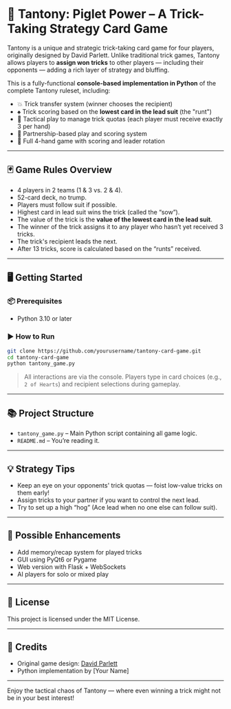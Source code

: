 # 🐷 Tantony: Piglet Power – A Trick-Taking Strategy Card Game

Tantony is a unique and strategic trick-taking card game for four players, originally designed by David Parlett. Unlike traditional trick games, Tantony allows players to **assign won tricks** to other players — including their opponents — adding a rich layer of strategy and bluffing.

This is a fully-functional **console-based implementation in Python** of the complete Tantony ruleset, including:

- 💥 Trick transfer system (winner chooses the recipient)
- ♠️ Trick scoring based on the **lowest card in the lead suit** (the "runt")
- 🧠 Tactical play to manage trick quotas (each player must receive exactly 3 per hand)
- 👥 Partnership-based play and scoring system
- 🎯 Full 4-hand game with scoring and leader rotation

---

## 🃏 Game Rules Overview

- 4 players in 2 teams (1 & 3 vs. 2 & 4).
- 52-card deck, no trump.
- Players must follow suit if possible.
- Highest card in lead suit wins the trick (called the “sow”).
- The value of the trick is the **value of the lowest card in the lead suit**.
- The winner of the trick assigns it to any player who hasn’t yet received 3 tricks.
- The trick's recipient leads the next.
- After 13 tricks, score is calculated based on the “runts” received.

---

## 🖥️ Getting Started

### 📦 Prerequisites

- Python 3.10 or later

### ▶️ How to Run

```bash
git clone https://github.com/yourusername/tantony-card-game.git
cd tantony-card-game
python tantony_game.py
```

> All interactions are via the console. Players type in card choices (e.g., `2 of Hearts`) and recipient selections during gameplay.

---

## 📚 Project Structure

- `tantony_game.py` – Main Python script containing all game logic.
- `README.md` – You’re reading it.

---

## 💡 Strategy Tips

- Keep an eye on your opponents' trick quotas — foist low-value tricks on them early!
- Assign tricks to your partner if you want to control the next lead.
- Try to set up a high “hog” (Ace lead when no one else can follow suit).

---

## 🧩 Possible Enhancements

- Add memory/recap system for played tricks
- GUI using PyQt6 or Pygame
- Web version with Flask + WebSockets
- AI players for solo or mixed play

---

## 📜 License

This project is licensed under the MIT License.

---

## 🙏 Credits

- Original game design: [David Parlett](https://www.parlettgames.uk/)
- Python implementation by [Your Name]

---

Enjoy the tactical chaos of Tantony — where even winning a trick might not be in your best interest!
